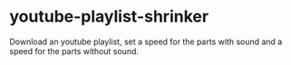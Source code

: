 # youtube-playlist-shrinker
Download an youtube playlist, set a speed for the parts with sound and a speed for the parts without sound.
